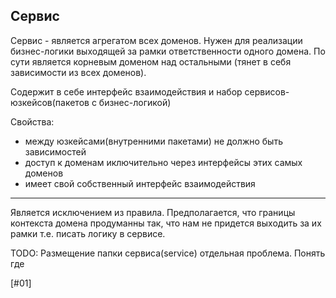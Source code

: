 
## Сервис 


Сервис - является агрегатом всех доменов.
Нужен для реализации бизнес-логики выходящей за рамки ответственности одного домена.
По сути является корневым доменом над остальными (тянет в себя зависимости из всех доменов).

Содержит в себе интерфейс взаимодействия и набор сервисов-юзкейсов(пакетов с бизнес-логикой)

Свойства:
- между юзкейсами(внутренними пакетами) не должно быть зависимостей
- доступ к доменам иключительно через интерфейсы этих самых доменов
- имеет свой собственный интерфейс взаимодействия

---

Является исключением из правила. Предполагается, что границы контекста домена продуманны так, что нам не придется выходить за их рамки т.е. писать логику в сервисе.

TODO: Размещение папки сервиса(service) отдельная проблема. Понять где

[#01]